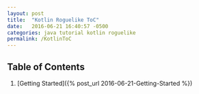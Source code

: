 ```yaml
---
layout: post
title:  "Kotlin Roguelike ToC"
date:   2016-06-21 16:40:57 -0500
categories: java tutorial kotlin roguelike
permalink: /KotlinToC
---
```


## Table of Contents

1. [Getting Started]({% post_url 2016-06-21-Getting-Started %})
